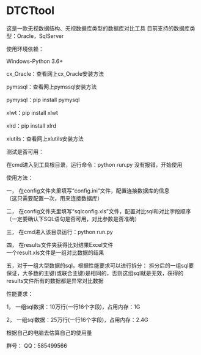 # DTCTtool
这是一款无视数据结构、无视数据库类型的数据库对比工具
目前支持的数据库类型：Oracle，SqlServer

使用环境依赖：

Windows-Python 3.6+

cx_Oracle：查看网上cx_Oracle安装方法

pymssql：查看网上pymssql安装方法

pymysql：pip install pymysql

xlwt：pip install xlwt

xlrd：pip install xlrd

xlutils：查看网上xlutils安装方法


测试是否可用：

在cmd进入到工具根目录，运行命令：python run.py 没有报错，开始使用

使用方法：

一，	在config文件夹里填写“config.ini”文件，配置连接数据库的信息            
（这只需要配置一次，用来连接数据库）

 
二，	在config文件夹里填写“sqlconfig.xls”文件，配置对比sql和对比字段顺序    
（一定要确认下SQL语句是否可用，对比参数是否准确）

三，	在cmd进入该目录运行：python run.py

四，	在results文件夹获得比对结果Excel文件                                
一个result.xls文件是一组对比数据的结果

五，对于一组大型数据的sql，根据性能要求可以进行拆分：
拆分后的一组sql要保证，大多数的主键(或联合主键)是相同的，否则这组sql就是无效，获得的results文件所有的数据都是异常对比数据

性能要求：

1，	一组sql数据：10万行(一行16个字段)，占用内存：1G

2，	一组sql数据：25万行(一行16个字段)，占用内存：2.4G

根据自己的电脑去估算自己的使用量

群号：
QQ：585499566
